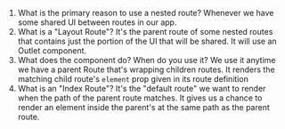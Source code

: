 1. What is the primary reason to use a nested route?
   Whenever we have some shared UI between routes in our app.
2. What is a "Layout Route"?
   It's the parent route of some nested routes that contains just
   the portion of the UI that will be shared. It will use an Outlet
   component.
3. What does the <Outlet /> component do? When do you use it?
   We use it anytime we have a parent Route that's wrapping
   children routes. It renders the matching child route's
   `element` prop given in its route definition
4. What is an "Index Route"?
   It's the "default route" we want to render when the path
   of the parent route matches. It gives us a chance to render
   an element inside the parent's <Outlet /> at the same path
   as the parent route.
